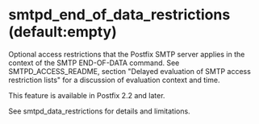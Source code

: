 # smtpd_end_of_data_restrictions (default:empty) 

 Optional access restrictions that the Postfix SMTP server
applies in the context of the SMTP END-OF-DATA command.
See SMTPD_ACCESS_README, section "Delayed evaluation of SMTP access
restriction lists" for a discussion of evaluation context and time.


 This feature is available in Postfix 2.2 and later. 

 See smtpd_data_restrictions for details and limitations. 


